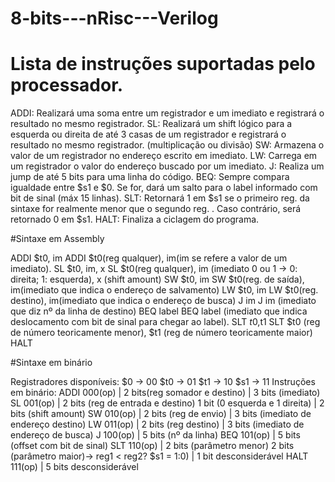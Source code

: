 # 8-bits---nRisc---Verilog

# Lista de instruções suportadas pelo processador.
ADDI: Realizará uma soma entre um registrador e um imediato e registrará o resultado no
mesmo registrador.
SL: Realizará um shift lógico para a esquerda ou direita de até 3 casas de um registrador e
registrará o resultado no mesmo registrador. (multiplicação ou divisão)
SW: Armazena o valor de um registrador no endereço escrito em imediato.
LW: Carrega em um registrador o valor do endereço buscado por um imediato.
J: Realiza um jump de até 5 bits para uma linha do código.
BEQ: Sempre compara igualdade entre $s1 e $0. Se for, dará um salto para o label
informado com bit de sinal (máx 15 linhas).
SLT: Retornará 1 em $s1 se o primeiro reg. da sintaxe for realmente menor que o segundo
reg. . Caso contrário, será retornado 0 em $s1.
HALT: Finaliza a ciclagem do programa.

#Sintaxe em Assembly

ADDI $t0, im
ADDI $t0(reg qualquer), im(im se refere a valor de um imediato).
SL $t0, im, x
SL $t0(reg qualquer), im (imediato 0 ou 1 → 0: direita; 1: esquerda), x (shift amount)
SW $t0, im
SW $t0(reg. de saída), im(imediato que indica o endereço de salvamento)
LW $t0, im
LW $t0(reg. destino), im(imediato que indica o endereço de busca)
J im
J im (imediato que diz nº da linha de destino)
BEQ label
BEQ label (imediato que indica deslocamento com bit de sinal para chegar ao label).
SLT $t0,$t1
SLT $t0 (reg de número teoricamente menor), $t1 (reg de número teoricamente maior)
HALT

#Sintaxe em binário

Registradores disponíveis:
$0 → 00
$t0 → 01
$t1 → 10
$s1 → 11
Instruções em binário:
ADDI 000(op) | 2 bits(reg somador e destino) | 3 bits (imediato)
SL 001(op) | 2 bits (reg de entrada e destino) 1 bit (0 esquerda e 1 direita) | 2 bits (shift
amount)
SW 010(op) | 2 bits (reg de envio) | 3 bits (imediato de endereço destino)
LW 011(op) | 2 bits (reg destino) | 3 bits (imediato de endereço de busca)
J 100(op) | 5 bits (nº da linha)
BEQ 101(op) | 5 bits (offset com bit de sinal)
SLT 110(op) | 2 bits (parâmetro menor) 2 bits (parâmetro maior)→ reg1 < reg2? $s1 = 1:0) |
1 bit desconsiderável
HALT 111(op) | 5 bits desconsiderável
